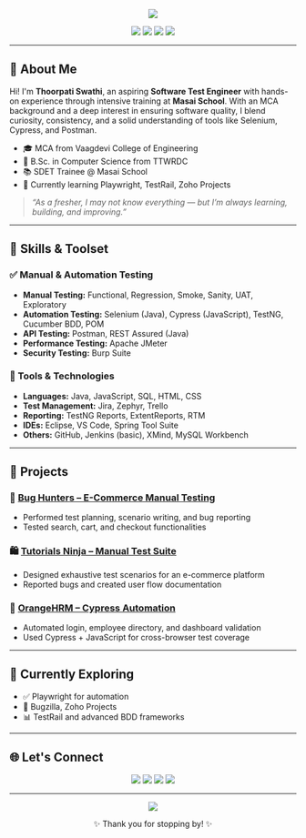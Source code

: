 <!-- PROFILE HEADER -->
<p align="center">
  <img src="https://readme-typing-svg.herokuapp.com?font=Fira+Code&weight=500&size=24&duration=4000&pause=1000&color=14F7F2&center=true&vCenter=true&width=700&lines=Hello%2C+I'm+Thoorpati+Swathi!;Aspiring+QA+Engineer+%7C+Test+Automation+Enthusiast;Lifelong+Learner+%7C+Always+Exploring+Tech" />
</p>

<p align="center">
  <img src="https://img.shields.io/badge/Role-Software%20Tester-blue?style=flat-square" />
  <img src="https://img.shields.io/badge/Tools-Selenium%2C%20Cypress%2C%20Postman-green?style=flat-square" />
  <img src="https://img.shields.io/badge/Languages-Java%2C%20JavaScript%2C%20SQL-orange?style=flat-square" />
  <img src="https://img.shields.io/badge/Learning-Playwright%2C%20TestRail-lightgrey?style=flat-square" />
</p>

---

## 📖 About Me

Hi! I'm **Thoorpati Swathi**, an aspiring **Software Test Engineer** with hands-on experience through intensive training at **Masai School**. With an MCA background and a deep interest in ensuring software quality, I blend curiosity, consistency, and a solid understanding of tools like Selenium, Cypress, and Postman.

- 🎓 MCA from Vaagdevi College of Engineering  
- 📘 B.Sc. in Computer Science from TTWRDC  
- 📚 SDET Trainee @ Masai School  
- 🌱 Currently learning Playwright, TestRail, Zoho Projects  

> *“As a fresher, I may not know everything — but I’m always learning, building, and improving.”*

---

## 🧪 Skills & Toolset

### ✅ Manual & Automation Testing
- **Manual Testing:** Functional, Regression, Smoke, Sanity, UAT, Exploratory  
- **Automation Testing:** Selenium (Java), Cypress (JavaScript), TestNG, Cucumber BDD, POM  
- **API Testing:** Postman, REST Assured (Java)  
- **Performance Testing:** Apache JMeter  
- **Security Testing:** Burp Suite  

### 🧰 Tools & Technologies
- **Languages:** Java, JavaScript, SQL, HTML, CSS  
- **Test Management:** Jira, Zephyr, Trello  
- **Reporting:** TestNG Reports, ExtentReports, RTM  
- **IDEs:** Eclipse, VS Code, Spring Tool Suite  
- **Others:** GitHub, Jenkins (basic), XMind, MySQL Workbench  

---

## 📁 Projects

### 🚀 [Bug Hunters – E-Commerce Manual Testing](https://github.com/swathi-T3/Construct-Week-Project-1-Manual-Testing--BUG-HUNTERS--MASAI.git)
- Performed test planning, scenario writing, and bug reporting  
- Tested search, cart, and checkout functionalities  

### 🛍️ [Tutorials Ninja – Manual Test Suite](https://github.com/swathi-T3/Build-Week-Project-2-Manual-Testing-TUTORIALS-NINJA---MASAI.git)
- Designed exhaustive test scenarios for an e-commerce platform  
- Reported bugs and created user flow documentation  

### 💼 [OrangeHRM – Cypress Automation](https://github.com/swathi-T3/Build-Week-Project-3-MT-AT-CYPRESS-ORANGEHRM-MASAI-.git)
- Automated login, employee directory, and dashboard validation  
- Used Cypress + JavaScript for cross-browser test coverage  

---

## 🎯 Currently Exploring

- ✅ Playwright for automation  
- 🐞 Bugzilla, Zoho Projects  
- 📊 TestRail and advanced BDD frameworks  

---

## 🌐 Let's Connect

<p align="center">
  <a href="https://www.linkedin.com/in/thoorpati-swathi-41452525a"><img src="https://img.shields.io/badge/LinkedIn-Follow-blue?style=for-the-badge&logo=linkedin" /></a>
  <a href="https://github.com/swathi-T3"><img src="https://img.shields.io/badge/GitHub-Profile-lightgrey?style=for-the-badge&logo=github" /></a>
  <a href="mailto:swathithoorpati03@gmail.com"><img src="https://img.shields.io/badge/Email-Contact-red?style=for-the-badge&logo=gmail" /></a>
  <a href="https://in.docworkspace.com/d/sINjsguDBAfKkyMEG"><img src="https://img.shields.io/badge/Resume-View-orange?style=for-the-badge&logo=read-the-docs" /></a>
</p>

---

<p align="center">
  <img src="https://komarev.com/ghpvc/?username=swathi-T3&label=Profile%20views&color=0e75b6&style=flat" />
</p>

<p align="center">✨ Thank you for stopping by! ✨</p>
